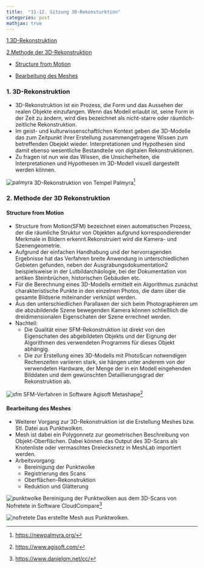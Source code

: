 ```yaml
---
title:  "11-12. Sitzung 3D-Rekonsturktion"
categories: post
mathjax: true
---
```


[1.3D-Rekonstruktion](#1-3d-rekonstruktion)

[2.Methode der 3D-Rekonstruktion](#2-methode-der-3d-rekonstruktion)

 - [Structure from Motion](#structure-from-motion)
 
 - [Bearbeitung des Meshes](#bearbeitung-des-meshes)


### 1. 3D-Rekonstruktion

* 3D-Rekonstruktion ist ein Prozess, die Form und das Aussehen der realen Objekte einzufangen.
Wenn das Modell erlaubt ist, seine Form in der Zeit zu ändern, wird dies bezeichnet als nicht-starre oder räumlich-zeitliche      Rekonstruktion.
* Im geist- und kulturwissenschaftlichen Kontext geben die 3D-Modelle das zum Zeitpunkt ihrer Erstellung
zusammengetragene Wissen zum betreffenden Obejekt wieder.
Interpretationen und Hypothesen sind damit ebenso wesentliche Bestandteile von digitalen Rekonstruktionen. 
* Zu fragen ist nun wie das Wissen, die Unsicherheiten, die Interpretationen und Hypothesen im 3D-Modell visuell
dargestellt werden können. 

![palmyra](https://github.com/Monsieur-Park/monsieur-park.github.io/blob/master/_Images/palmyra.jpg?raw=true)
3D-Rekonstruktion von Tempel Palmyra[^1]

### 2. Methode der 3D Rekonstruktion

#### Structure from Motion

* Structure from Motion(SFM) bezeichnet einen automatischen Prozess, der die räumliche Struktur von Objekten aufgrund korrespondierender Merkmale in Bildern erkennt.Rekonstruiert wird die Kamera- und Szenengeometrie. 
* Aufgrund der einfachen Handhabung und der hervorragenden Ergebnisse hat das Verfahren breite Anwendung in unterschiedlichen Gebieten gefunden, neben der Ausgrabungsdokumentation2 beispielsweise in der Lutbildarchäologie, bei der Dokumentation von antiken Steinbrüchen, historischen Gebäuden etc. 
* Für die Berechnung eines 3D-Modells ermittelt ein Algorithmus zunächst charakteristische Punkte in den einzelnen Photos, die dann über die gesamte Bildserie miteinander verknüpt werden. 
* Aus den unterschiedlichen Parallaxen der sich beim Photographieren um die abzubildende Szene bewegenden Kamera können schließlich die dreidimensionalen Eigenschaten der Szene errechnet werden. 
* Nachteil: 
    - Die Qualität einer SFM-Rekonstruktion ist direkt von den Eigenschaten des abgebildeten Objekts und der Eignung der Algorithmen des       verwendeten Programms für dieses Objekt abhängig.
    - Die zur Erstellung eines 3D-Modells mit PhotoScan notwendigen Rechenzeiten variieren stark, sie hängen unter anderem von der             verwendeten Hardware, der Menge der in ein Modell eingehenden Bilddaten und dem gewünschten Detaillierungsgrad der Rekonstruktion       ab. 

![sfm](https://github.com/Monsieur-Park/monsieur-park.github.io/blob/master/_Images/SFM.png?raw=true)
SFM-Verfahren in Software Agisoft Metashape[^2]

#### Bearbeitung des Meshes

* Weiterer Vorgang zur 3D-Rekonstruktion ist die Erstellung Meshes bzw. Stl. Datei aus Punktwolken. 
* Mesh ist dabei ein Polygonnetz zur geometrischen Beschreibung von Objekt-Oberflächen. 
Dabei können das Output des 3D-Scans als Knotenliste oder vermaschtes Dreiecksnetz in MeshLab importiert werden.
* Arbeitsvorgang: 
  - Bereinigung der Punktwolke
  - Registrierung des Scans
  - Oberflächen-Rekonstruktion 
  - Reduktion und Glätterung 
 
![punktwolke](https://github.com/Monsieur-Park/monsieur-park.github.io/blob/master/_Images/punktwolke.png?raw=true)
 Bereinigung der Punktwolken aus dem 3D-Scans von Nofretete in Software CloudCompare[^3]

![nofretete](https://github.com/Monsieur-Park/monsieur-park.github.io/blob/master/_Images/nofretete.png?raw=true)
Das erstellte Mesh aus Punktwolken. 

[^1]: https://newpalmyra.org/
[^2]: https://www.agisoft.com/
[^3]: https://www.danielgm.net/cc/
